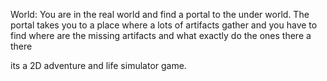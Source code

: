 World:
  You are in the real world and find a portal to the under world.
  The portal takes you to a place where a lots of artifacts gather and you have to find where are the missing artifacts and what exactly do the ones there a there

  its a 2D adventure and life simulator game.

